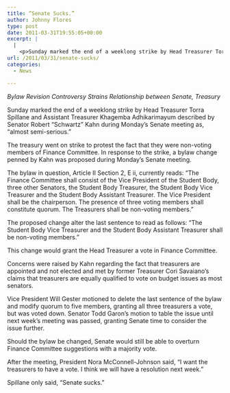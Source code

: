 ```yaml
---
title: “Senate Sucks.”
author: Johnny Flores
type: post
date: 2011-03-31T19:55:05+00:00
excerpt: |
  |
    <p>Sunday marked the end of a weeklong strike by Head Treasurer Torra  Spillaine and Assistant Treasurer Khagemba Adhikarimayum described by  Senator Robert “Schwartz” Khan during Monday’s Senate meeting as,  “almost semi-serious.”</p>
url: /2011/03/31/senate-sucks/
categories:
  - News

---
```

_Bylaw Revision Controversy Strains Relationship between Senate, Treasury_

Sunday marked the end of a weeklong strike by Head Treasurer Torra Spillane and Assistant Treasurer Khagemba Adhikarimayum described by Senator Robert “Schwartz” Kahn during Monday’s Senate meeting as, “almost semi-serious.”

The treasury went on strike to protest the fact that they were non-voting members of Finance Committee. In response to the strike, a bylaw change penned by Kahn was proposed during Monday’s Senate meeting.

The bylaw in question, Article II Section 2, E ii, currently reads: “The Finance Committee shall consist of the Vice President of the Student Body, three other Senators, the Student Body Treasurer, the Student Body Vice Treasurer and the Student Body Assistant Treasurer. The Vice President shall be the chairperson. The presence of three voting members shall constitute quorum. The Treasurers shall be non-voting members.”

The proposed change alter the last sentence to read as follows: “The Student Body Vice Treasurer and the Student Body Assistant Treasurer shall be non-voting members.”

This change would grant the Head Treasurer a vote in Finance Committee.

Concerns were raised by Kahn regarding the fact that treasurers are appointed and not elected and met by former Treasurer Cori Savaiano’s claims that treasurers are equally qualified to vote on budget issues as most senators.

Vice President Will Gester motioned to delete the last sentence of the bylaw and modify quorum to five members, granting all three treasurers a vote, but was voted down. Senator Todd Garon’s motion to table the issue until next week’s meeting was passed, granting Senate time to consider the issue further.

Should the bylaw be changed, Senate would still be able to overturn Finance Committee suggestions with a majority vote.

After the meeting, President Nora McConnell-Johnson said, “I want the treasurers to have a vote. I think we will have a resolution next week.”

Spillane only said, “Senate sucks.”